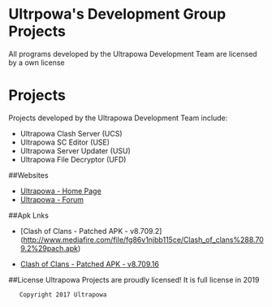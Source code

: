 # Ultrpowa's Development Group Projects

All programs developed by the Ultrapowa Development Team are licensed by a own license

# Projects

Projects developed by the Ultrapowa Development Team include:  

* Ultrapowa Clash Server   (UCS)  
* Ultrapowa SC Editor      (USE)  
* Ultrapowa Server Updater (USU)  
* Ultrapowa File Decryptor (UFD)

##Websites

* [Ultrapowa - Home Page](http://ultrapowa.com/)
* [Ultrapowa - Forum](http://ultrapowa.com/forum)

##Apk Lnks
* [Clash of Clans - Patched APK - v8.709.2] (http://www.mediafire.com/file/fg86v1njbb115ce/Clash_of_clans%288.709.2%29pach.apk)

* [Clash of Clans - Patched APK - v8.709.16](https://uploadify.net/5b9fad82894225d6/Ultrapowa_8.709.16_Client.apk)

##License
Ultrapowa Projects are proudly licensed! It is full license in 2019

```
   Copyright 2017 Ultrapowa

